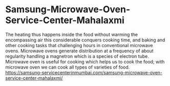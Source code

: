 # Samsung-Microwave-Oven-Service-Center-Mahalaxmi
The heating thus happens inside the food without warming the encompassing air this considerable conquers cooking time, and baking and other cooking tasks that challenging hours in conventional microwave ovens. Microwave ovens generate distribution at a frequency of about regularity handling a magnetron which is a species of electron tube. Microwave oven is useful for cooking which helps us to cook the food; with microwave oven we can cook all types of varieties of food.  https://samsung-servicecenterinmumbai.com/samsung-microwave-oven-service-center-mahalaxmi/
